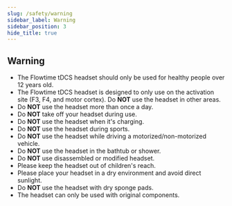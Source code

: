 ```yaml
---
slug: /safety/warning
sidebar_label: Warning
sidebar_position: 3
hide_title: true
---
```


## Warning

- The Flowtime tDCS headset should only be used for healthy people over 12 years old.
- The Flowtime tDCS headset is designed to only use on the activation site (F3, F4, and motor cortex). Do **NOT** use the headset in other areas.  
- Do **NOT** use the headset more than once a day.
- Do **NOT** take off your headset during use.
- Do **NOT** use the headset when it's charging.
- Do **NOT** use the headset during sports.
- Do **NOT** use the headset while driving a motorized/non-motorized vehicle.
- Do **NOT** use the headset in the bathtub or shower.
- Do **NOT** use disassembled or modified headset.
- Please keep the headset out of children's reach.
- Please place your headset in a dry environment and avoid direct sunlight.
- Do **NOT** use the headset with dry sponge pads.
- The headset can only be used with original components.